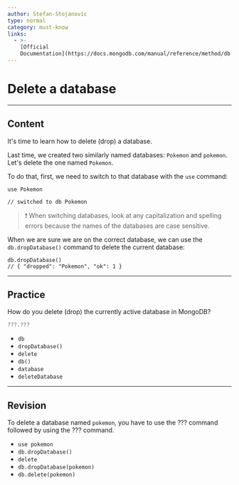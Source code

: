 ```yaml
---
author: Stefan-Stojanovic
type: normal
category: must-know
links:
  - >-
    [Official
    Documentation](https://docs.mongodb.com/manual/reference/method/db.dropDatabase/){documentation}
---
```


# Delete a database


---

## Content

It's time to learn how to delete (drop) a database.

Last time, we created two similarly named databases: `Pokemon` and `pokemon`. Let's delete the one named `Pokemon`. 

To do that, first, we need to switch to that database with the `use` command:

```plain-text
use Pokemon

// switched to db Pokemon
```

> ❗ When switching databases, look at any capitalization and spelling errors because the names of the databases are case sensitive.

When we are sure we are on the correct database, we can use the `db.dropDatabase()` command to delete the current database:

```plain-text
db.dropDatabase()
// { "dropped": "Pokemon", "ok": 1 }
```


---

## Practice

How do you delete (drop) the currently active database in MongoDB?

```javascript
???.???
```

- `db`
- `dropDatabase()`
- `delete`
- `db()`
- `database`
- `deleteDatabase`


---

## Revision

To delete a database named `pokemon`, you have to use the ??? command followed by using the ??? command.

- `use pokemon`
- `db.dropDatabase()`
- `delete`
- `db.dropDatabase(pokemon)`
- `db.delete(pokemon)`
